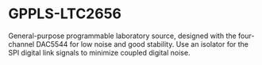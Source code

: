 # GPPLS-LTC2656
General-purpose programmable laboratory source, designed with the four-channel DAC5544 for low noise and good stability. Use an isolator for the SPI digital link signals to minimize coupled digital noise.
